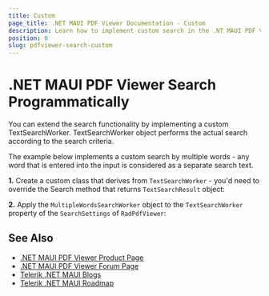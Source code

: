 ```yaml
---
title: Custom
page_title: .NET MAUI PDF Viewer Documentation - Custom
description: Learn how to implement custom search in the .NT MAUI PDF Viewer. 
position: 0
slug: pdfviewer-search-custom
---
```


# .NET MAUI PDF Viewer Search Programmatically

You can extend the search functionality by implementing a custom TextSearchWorker. TextSearchWorker object performs the actual search according to the search criteria.

The example below implements a custom search by multiple words - any word that is entered into the input is considered as a separate search text.

**1.** Create a custom class that derives from `TextSearchWorker` - you'd need to override the Search method that returns `TextSearchResult` object:

**2.** Apply the `MultipleWordsSearchWorker` object to the `TextSearchWorker` property of the `SearchSettings` of `RadPdfViewer`:


## See Also

- [.NET MAUI PDF Viewer Product Page](https://www.telerik.com/maui-ui/pdfviewer)
- [.NET MAUI PDF Viewer Forum Page](https://www.telerik.com/forums/maui?tagId=2059)
- [Telerik .NET MAUI Blogs](https://www.telerik.com/blogs/mobile-net-maui)
- [Telerik .NET MAUI Roadmap](https://www.telerik.com/support/whats-new/maui-ui/roadmap)
